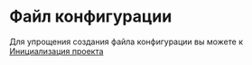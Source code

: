# Файл конфигурации

Для упрощения создания файла конфигурации вы можете к [Инициализация проекта](./GettingStarted.md#инициализация_проекта)
